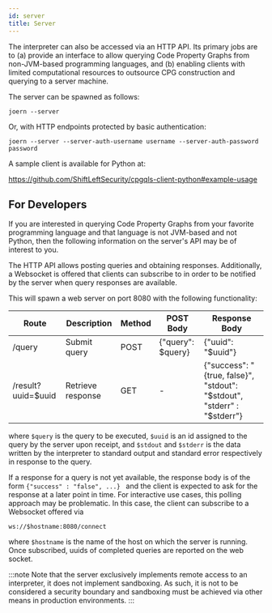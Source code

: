 ```yaml
---
id: server
title: Server
---
```


The interpreter can also be accessed via an HTTP API. Its primary jobs
are to (a) provide an interface to allow querying Code Property Graphs
from non-JVM-based programming languages, and (b) enabling clients
with limited computational resources to outsource CPG construction and
querying to a server machine.

The server can be spawned as follows:

```
joern --server
```

Or, with HTTP endpoints protected by basic authentication:

```
joern --server --server-auth-username username --server-auth-password password
```

A sample client is available for Python at:

https://github.com/ShiftLeftSecurity/cpgqls-client-python#example-usage


## For Developers

If you are interested in querying Code Property Graphs from your
favorite programming language and that language is not JVM-based and
not Python, then the following information on the server's API may be
of interest to you.

The HTTP API allows posting queries and obtaining
responses. Additionally, a Websocket is offered that clients can
subscribe to in order to be notified by the server when query
responses are available.


This will spawn a web server on port 8080 with the following
functionality: 


| Route  | Description  | Method | POST Body         | Response Body     |
| ------ | ------------ | ------ | ------------      | -------------     |
| /query | Submit query | POST   | {"query": $query} | {"uuid": "$uuid"} |
| /result?uuid=$uuid | Retrieve response | GET    |  -     | {"success": "{true, false}", "stdout": "$stdout", "stderr" : "$stderr"} |


where `$query` is the query to be executed, `$uuid` is an id assigned
to the query by the server upon receipt, and `$stdout` and `$stderr`
is the data written by the interpreter to standard output and standard
error respectively in response to the query.

If a response for a query is not yet available, the response body is
of the form `{"success" : "false", ...} ` and the client is expected
to ask for the response at a later point in time. For interactive use
cases, this polling approach may be problematic. In this case, the
client can subscribe to a Websocket offered via

```
ws://$hostname:8080/connect
```

where `$hostname` is the name of the host on which the server is
running. Once subscribed, uuids of completed queries are reported on
the web socket.

:::note
Note that the server exclusively implements remote access to an
interpreter, it does not implement sandboxing. As such, it is not
to be considered a security boundary and sandboxing must be achieved
via other means in production environments.
:::
